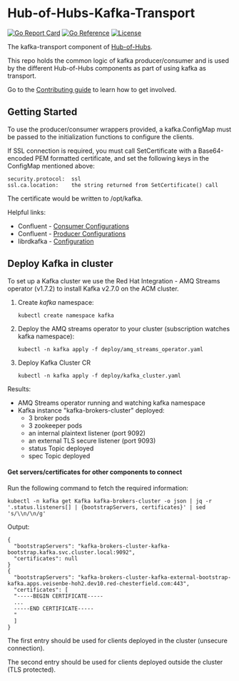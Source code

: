 [comment]: # ( Copyright Contributors to the Open Cluster Management project )

# Hub-of-Hubs-Kafka-Transport

[![Go Report Card](https://goreportcard.com/badge/github.com/open-cluster-management/hub-of-hubs-kafka-transport)](https://goreportcard.com/report/github.com/open-cluster-management/hub-of-hubs-kafka-transport)
[![Go Reference](https://pkg.go.dev/badge/github.com/open-cluster-management/hub-of-hubs-kafka-transport.svg)](https://pkg.go.dev/github.com/open-cluster-management/hub-of-hubs-kafka-transport)
[![License](https://img.shields.io/github/license/open-cluster-management/hub-of-hubs-kafka-transport)](/LICENSE)

The kafka-transport component of [Hub-of-Hubs](https://github.com/open-cluster-management/hub-of-hubs).

This repo holds the common logic of kafka producer/consumer and is used by the different Hub-of-Hubs components as part 
of using kafka as transport.

Go to the [Contributing guide](CONTRIBUTING.md) to learn how to get involved.

## Getting Started

To use the producer/consumer wrappers provided, a kafka.ConfigMap must be passed to the initialization 
functions to configure the clients.

If SSL connection is required, you must call SetCertificate with a Base64-encoded PEM formatted certificate, 
and set the following keys in the ConfigMap mentioned above:
```
security.protocol:  ssl
ssl.ca.location:    the string returned from SetCertificate() call
```
The certificate would be written to /opt/kafka.

Helpful links:
* Confluent - [Consumer Configurations](https://docs.confluent.io/platform/current/installation/configuration/consumer-configs.html)
* Confluent - [Producer Configurations](https://docs.confluent.io/platform/current/installation/configuration/producer-configs.html)
* librdkafka - [Configuration](https://github.com/edenhill/librdkafka/blob/master/CONFIGURATION.md)

## Deploy Kafka in cluster

To set up a Kafka cluster we use the Red Hat Integration - AMQ Streams operator (v1.7.2) to install Kafka v2.7.0
on the ACM cluster.

1.  Create *kafka* namespace:
    ```
    kubectl create namespace kafka
    ```

1.  Deploy the AMQ streams operator to your cluster (subscription watches kafka namespace):
    ```
    kubectl -n kafka apply -f deploy/amq_streams_operator.yaml
    ```

1.  Deploy Kafka Cluster CR
    ```
    kubectl -n kafka apply -f deploy/kafka_cluster.yaml
    ```
    
Results:
* AMQ Streams operator running and watching kafka namespace
* Kafka instance "kafka-brokers-cluster" deployed:
  * 3 broker pods
  * 3 zookeeper pods
  * an internal plaintext listener (port 9092)
  * an external TLS secure listener (port 9093)
  * status Topic deployed
  * spec Topic deployed
  
#### Get servers/certificates for other components to connect
Run the following command to fetch the required information:
```
kubectl -n kafka get Kafka kafka-brokers-cluster -o json | jq -r '.status.listeners[] | {bootstrapServers, certificates}' | sed 's/\\n/\n/g'
```
Output:
```
{
  "bootstrapServers": "kafka-brokers-cluster-kafka-bootstrap.kafka.svc.cluster.local:9092",
  "certificates": null
}
{
  "bootstrapServers": "kafka-brokers-cluster-kafka-external-bootstrap-kafka.apps.veisenbe-hoh2.dev10.red-chesterfield.com:443",
  "certificates": [
  "-----BEGIN CERTIFICATE-----
  ...
  -----END CERTIFICATE-----
  "
  ]
}
```
  
The first entry should be used for clients deployed in the cluster (unsecure connection).

The second entry should be used for clients deployed outside the cluster (TLS protected).
